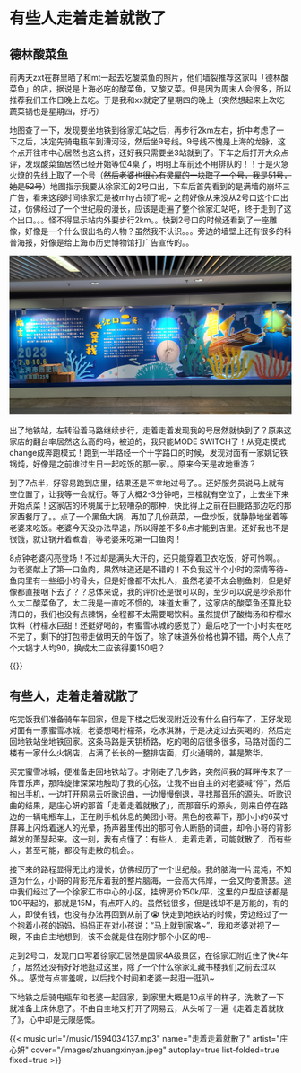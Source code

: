 # 有些人走着走着就散了


## 德林酸菜鱼
前两天zxt在群里晒了和mt一起去吃酸菜鱼的照片，他们墙裂推荐这家叫「德林酸菜鱼」的店，据说是上海必吃的酸菜鱼，又酸又菜。但是因为周末人会很多，所以推荐我们工作日晚上去吃。于是我和xx就定了星期四的晚上（突然想起来上次吃蔬菜锅也是星期四，好巧）

地图查了一下，发现要坐地铁到徐家汇站之后，再步行2km左右，折中考虑了一下之后，决定先骑电瓶车到漕河泾，然后坐9号线。9号线不愧是上海的龙脉，这个点开往市中心居然也这么挤，还好我只需要坐3站就到了。下车之后打开大众点评，发现酸菜鱼居然已经开始等位4桌了，明明上车前还不用排队的！！于是火急火燎的先线上取了一个号（~~然后老婆也很心有灵犀的一块取了一个号，我是51号，她是52号~~）地图指示我要从徐家汇的2号口出，下车后首先看到的是满墙的崩坏三广告，看来这段时间徐家汇是被mhy占领了呢~ 之前好像从来没从2号口这个口出过，仿佛经过了一个世纪般的漫长，应该是走遍了整个徐家汇站吧，终于走到了这个出口。。。怪不得显示站内外要步行2km。。快到2号口的时候还看到了一座雕像，好像是一个什么很出名的人物？虽然我不认识。。。旁边的墙壁上还有很多的科普海报，好像是给上海市历史博物馆打广告宣传的。。

!["上海历史博物馆"](./museum.jpeg "上海历史博物馆")

出了地铁站，左转沿着马路继续步行，走着走着发现我的号居然就快到了？原来这家店的翻台率居然这么高的吗，被迫的，我只能MODE SWITCH了！从竞走模式change成奔跑模式！跑到一半路经一个十字路口的时候，发现对面有一家姚记铁锅炖，好像是之前谁过生日一起吃饭的那一家。。原来今天是故地重游？

到了7点半，好容易跑到店里，结果还是不幸地过号了。。还好服务员说马上就有空位置了，让我等一会就行。等了大概2-3分钟吧，三楼就有空位了，上去坐下来开始点菜！这家店的环境属于比较嘈杂的那种，快比得上之前在巨鹿路那边吃的那家西餐厅了。。点了一个黑鱼大锅，再加了几份蔬菜，一盘炒饭，就静静地坐着等老婆来吃饭。老婆今天没办法早退，所以得差不多8点才能到店里。还好我也不是很饿，就让锅开着煮着，等老婆来吃第一口鱼肉！

8点钟老婆闪亮登场！不过却是满头大汗的，还只能穿着卫衣吃饭，好可怜啊。。为老婆献上了第一口鱼肉，果然味道还是不错的！不负我这半个小时的深情等待~ 鱼肉里有一些细小的骨头，但是好像都不太扎人，虽然老婆不太会剔鱼刺，但是好像都直接咽下去了？？总体来说，我的评价还是很可以的，至少可以说是秒杀那什么太二酸菜鱼了，太二我是一直吃不惯的，味道太重了，这家店的酸菜鱼还算比较清口的，我们也没有点辣锅，全程都不太需要喝饮料。虽然提供了酸梅汤和柠檬水饮料（柠檬水巨甜！还挺好喝的，有蜜雪冰城的感觉了）最后吃了一个小时实在吃不完了，剩下的打包带走做明天的午饭了。除了味道外价格也算不错，两个人点了个大锅才人均90，换成太二应该得要150吧？

{{<carousel imgs="./fish.jpeg, ./rice.jpeg" >}}

## 有些人，走着走着就散了
吃完饭我们准备骑车车回家，但是下楼之后发现附近没有什么自行车了，正好发现对面有一家蜜雪冰城，老婆想喝柠檬茶，吃冰淇淋，于是决定过去买喝的，然后走回地铁站坐地铁回家。这条马路是天钥桥路，吃的喝的店很多很多，马路对面的二楼有一家什么火锅店，占满了长长的一整排店面，灯火通明的，甚是繁华。

买完蜜雪冰城，便准备走回地铁站了。才刚走了几步路，突然间我的耳畔传来了一阵音乐声，那阵旋律深深地触动了我的心弦，让我不由自主的对老婆喊“停”，然后掏出手机，一边打开网易云听歌识曲，一边慢慢倒退，寻找那音乐的源头。听歌识曲的结果，是庄心妍的那首「走着走着就散了」，而那音乐的源头，则来自停在路边的一辆电瓶车上，正在刷手机休息的美团小哥。黑色的夜幕下，那小小的6英寸屏幕上闪烁着迷人的光晕，扬声器里传出的那可令人断肠的词曲，却令小哥的背影越发的萧瑟起来。这一刻，我有点懂了：有些人，走着走着，可能就散了，而有些人，甚至可能，都没有走散的机会。。

接下来的路程显得无比的漫长，仿佛经历了一个世纪般。我的脑海一片混沌，不知道为什么，小哥的背影充斥着我的整片脑海，一会高大伟岸，一会又佝偻萧瑟。途中我们经过了一个徐家汇市中心的小区，挂牌房价150k/平，这里的户型应该都是100平起的，那就是15M，有点吓人的。虽然钱很多，但是钱却不是万能的，有的人，即使有钱，也没有办法再回到从前了:sob: 快走到地铁站的时候，旁边经过了一个抱着小孩的妈妈，妈妈正在对小孩说：“马上就到家咯~”，我和老婆对视了一眼，不由自主地想到，该不会就是住在刚才那个小区的吧~

走到2号口，发现门口写着徐家汇居然是国家4A级景区，在徐家汇附近住了快4年了，居然还没有好好地逛过这里，除了一个什么徐家汇藏书楼我们之前去过以外。。感觉有点害羞呢，以后找个时间和老婆一起逛一逛叭~

下地铁之后骑电瓶车和老婆一起回家，到家里大概是10点半的样子，洗漱了一下就准备上床休息了。不由自主地又打开了网易云，从头听了一遍《走着走着就散了》，心中却是无限感慨。


{{< music url="/music/1594034137.mp3" name="走着走着就散了" artist="庄心妍" cover="/images/zhuangxinyan.jpeg" autoplay=true list-folded=true fixed=true >}}

